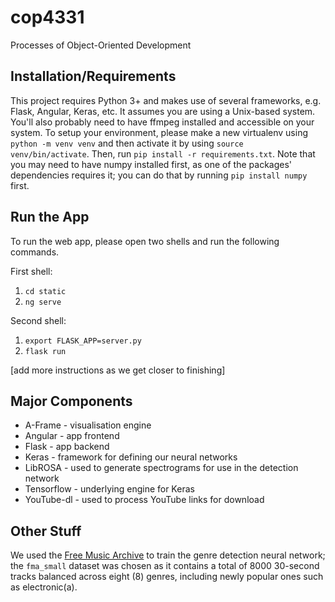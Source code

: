 # cop4331
Processes of Object-Oriented Development

## Installation/Requirements
This project requires Python 3+ and makes use of several frameworks, e.g. Flask, Angular, Keras, etc. It assumes you are using a Unix-based system. You'll also probably need to have ffmpeg installed and accessible on your system. To setup your environment, please make a new virtualenv using `python -m venv venv` and then activate it by using `source venv/bin/activate`. Then, run `pip install -r requirements.txt`. Note that you may need to have numpy installed first, as one of the packages' dependencies requires it; you can do that by running `pip install numpy` first.

## Run the App
To run the web app, please open two shells and run the following commands.

First shell:
1. `cd static`
2. `ng serve`

Second shell:
1. `export FLASK_APP=server.py`
2. `flask run`

[add more instructions as we get closer to finishing]

## Major Components
* A-Frame - visualisation engine
* Angular - app frontend
* Flask - app backend
* Keras - framework for defining our neural networks
* LibROSA - used to generate spectrograms for use in the detection network
* Tensorflow - underlying engine for Keras
* YouTube-dl - used to process YouTube links for download

## Other Stuff
We used the [Free Music Archive](https://github.com/mdeff/fma) to train the genre detection neural network; the `fma_small` dataset was chosen as it contains a total of 8000 30-second tracks balanced across eight (8) genres, including newly popular ones such as electronic(a).
